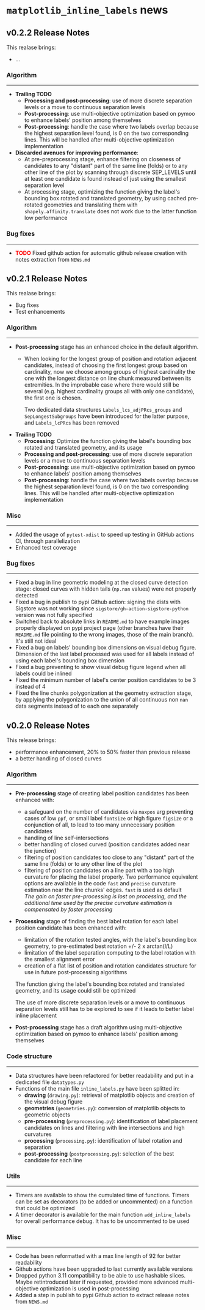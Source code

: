 # `matplotlib_inline_labels` news

## v0.2.2 Release Notes
This realase brings:
- ...

### Algorithm
---
- **Trailing TODO**
  - **Processing and post-processing**: use of more discrete separation levels or a move to continuous separation levels
  - **Post-processing**: use multi-objective optimization based on pymoo to enhance labels' position among themselves
  - **Post-processing**: handle the case where two labels overlap because the highest separation level found, is 0 on the two corresponding lines. This will be handled after multi-objective optimization implementation
- **Discarded avenues for improving performance**:
  - At pre-preprocessing stage, enhance filtering on closeness of candidates to any "distant" part of the same line (folds) or to any other line of the plot by scanning through discrete SEP_LEVELS until at least one candidate is found instead of just using the smallest separation level
  - At processing stage, optimizing the function giving the label's bounding box rotated and translated geometry, by using cached pre-rotated geometries and translating them with `shapely.affinity.translate` does not work due to the latter function low performance

### Bug fixes
---
- <span style="color:red">**TODO**</span> Fixed github action for automatic github release creation with notes extraction from `NEWs.md`

## v0.2.1 Release Notes
This realase brings:
- Bug fixes
- Test enhancements

### Algorithm
---
- **Post-processing** stage has an enhanced choice in the default algorithm. 
  - When looking for the longest group of position and rotation adjacent candidates, instead of choosing the first longest group based on cardinality, now we choose among groups of highest cardinality the one with the longest distance on line chunk measured between its extremities. In the improbable case where there would still be several (e.g. highest cardinality groups all with only one candidate), the first one is chosen. 
  
    Two dedicated data structures `Labels_lcs_adjPRcs_groups` and `SepLongestSubgroups` have been introduced for the latter purpose, and `Labels_lcPRcs` has been removed
- **Trailing TODO**
  - **Processing**: Optimize the function giving the label's bounding box rotated and translated geometry, and its usage 
  - **Processing and post-processing**: use of more discrete separation levels or a move to continuous separation levels
  - **Post-processing**: use multi-objective optimization based on pymoo to enhance labels' position among themselves
  - **Post-processing**: handle the case where two labels overlap because the highest separation level found, is 0 on the two corresponding lines. This will be handled after multi-objective optimization implementation


### Misc
---
- Added the usage of `pytest-xdist` to speed up testing in GitHub actions CI, through parallelization
- Enhanced test coverage

### Bug fixes
---
- Fixed a bug in line geometric modeling at the closed curve detection stage: closed curves with hidden tails (`np.nan` values) were not properly detected
- Fixed a bug in publish to pypi Github action: signing the dists with Sigstore was not working since `sigstore/gh-action-sigstore-python` version was not fully specified
- Switched back to absolute links in `README.md` to have example images properly displayed on pypi project page (other branches have their `README.md` file pointing to the wrong images, those of the main branch). It's still not ideal
- Fixed a bug on labels' bounding box dimensions on visual debug figure. Dimension of the last label processed was used for all labels instead of using each label's bounding box dimension
- Fixed a bug preventing to show visual debug figure legend when all labels could be inlined
- Fixed the minimum number of label's center position candidates to be 3 instead of 4
- Fixed the line chunks polygonization at the geometry extraction stage, by applying the polygonization to the union of all continuous non `nan` data segments instead of to each one separately 

## v0.2.0 Release Notes

This release brings:
- performance enhancement, 20% to 50% faster than previous release
- a better handling of closed curves 

### Algorithm
---
- **Pre-processing** stage of creating label position candidates has been enhanced with:
  - a safeguard on the number of candidates via `maxpos` arg preventing cases of low `ppf`, or small label `fontsize` or high figure `figsize` or a conjunction of all, to lead to too many unnecessary position candidates
  - handling of line self-intersections
  - better handling of closed curved (position candidates added near the junction)
  - filtering of position candidates too close to any "distant" part of the same line (folds) or to any other line of the plot 
  - filtering of position candidates on a line part with a too high curvature for placing the label properly. Two performance equivalent options are available in the code `fast` and `precise` curvature estimation near the line chunks' edges. `fast` is used as default  
  *The gain on faster pre-processing is lost on processing, and the additional time used by the precise curvature estimation is compensated  by faster processing*
- **Processing** stage of finding the best label rotation for each label position candidate has been enhanced with:
  - limitation of the rotation tested angles, with the label's bounding box geometry, to pre-estimated best rotation +/- 2  x arctan(l/L)
  - limitation of the label separation computing to the label rotation with the smallest alignment error
  - creation of a flat list of position and rotation candidates structure for use in future post-processing algorithms

  The function giving the label's bounding box rotated and translated geometry, and its usage could still be optimized 

  The use of more discrete separation levels or a move to continuous separation levels still has to be explored to see if it leads to better label inline placement
- **Post-processing** stage has a draft algorithm using multi-objective optimization based on pymoo to enhance labels' position among themselves

### Code structure
---
- Data structures have been refactored for better readability and put in a dedicated file `datatypes.py`
- Functions of the main file `inline_labels.py` have been splitted in:
  - **drawing** (`drawing.py`): retrieval of matplotlib objects and creation of the visual debug figure
  - **geometries** (`geometries.py`): conversion of matplotlib objects to geometric objects
  - **pre-processing** (`preprocessing.py`): identification of label placement candidates on lines and filtering with line intersections and high curvatures
  - **processing** (`processing.py`): identification of label rotation and separation
  - **post-processing** (`postprocessing.py`): selection of the best candidate for each line

### Utils
---
- Timers are available to show the cumulated time of functions. Timers can be set as decorators (to be added or uncommented) on a function that could be optimized
- A timer decorator is available for the main function `add_inline_labels` for overall performance debug. It has to be uncommented to be used

### Misc
---
- Code has been reformatted with a max line length of 92 for better readability
- Github actions have been upgraded to last currently available versions
- Dropped python 3.11 compatibility to be able to use hashable slices. Maybe retintroduced later if requested, provided more advanced multi-objective optimization is used in post-processing
- Added a step in publish to pypi Github action to extract release notes from `NEWS.md`